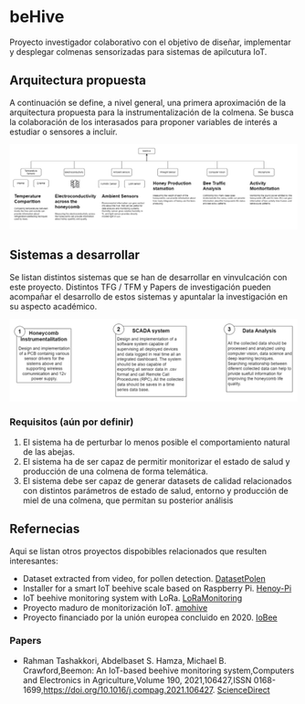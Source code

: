 # beHive
 Proyecto investigador colaborativo con el objetivo de diseñar, implementar y desplegar colmenas sensorizadas para sistemas de apilcutura IoT.
## Arquitectura propuesta
A continuación se define, a nivel general, una primera aproximación de la arquitectura propuesta para la instrumentalización de la colmena. Se busca la colaboración de los interasados para proponer variables de interés a estudiar o sensores a incluir.

![ArquitecturaGeneral](/imgs/ArquitecturaGeneral.png)

## Sistemas a desarrollar
Se listan distintos sistemas que se han de desarrollar en vinvulcación con este proyecto. Distintos TFG / TFM y Papers de investigación pueden acompañar el desarrollo de estos sistemas y apuntalar la investigación en su aspecto académico.

![SistemasPropuestos](/imgs/SistemasADesarrollar.png)

### Requisitos (aún por definir)

1. El sistema ha de perturbar lo menos posible el comportamiento natural de las abejas.
2. El sistema ha de ser capaz de permitir monitorizar el estado de salud y producción de una colmena de forma telemática.
3. El sistema debe ser capaz de generar datasets de calidad relacionados con distintos parámetros de estado de salud, entorno y producción de miel de una colmena, que permitan su posterior análisis 

## Refernecias
Aqui se listan otros proyectos dispobibles relacionados que resulten interesantes:
+ Dataset extracted from video, for pollen detection. [DatasetPolen](https://github.com/piperod/PollenDataset/tree/master)
+ Installer for a smart IoT beehive scale based on Raspberry Pi. [Henoy-Pi](https://github.com/Honey-Pi/HoneyPi)
+ IoT beehive monitoring system with LoRa. [LoRaMonitoring](https://github.com/DanNduati/IoT-beehive-monitoring-system)
+ Proyecto maduro de monitorización IoT. [amohive](https://amohive.com/)
+ Proyecto financiado por la unión europea concluido en 2020. [IoBee](https://io-bee.eu/)

### Papers
+ Rahman Tashakkori, Abdelbaset S. Hamza, Michael B. Crawford,Beemon: An IoT-based beehive monitoring system,Computers and Electronics in Agriculture,Volume 190, 2021,106427,ISSN 0168-1699,https://doi.org/10.1016/j.compag.2021.106427. [ScienceDirect](
https://www.sciencedirect.com/science/article/pii/S0168169921004440)
